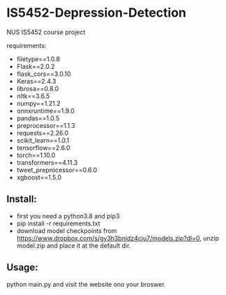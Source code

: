 # IS5452-Depression-Detection
NUS IS5452 course project

requirements:
*  filetype==1.0.8
*  Flask==2.0.2
*  flask_cors==3.0.10
*  Keras==2.4.3
*  librosa==0.8.0
*  nltk==3.6.5
*  numpy==1.21.2
*  onnxruntime==1.9.0
*  pandas==1.0.5
*  preprocessor==1.1.3
*  requests==2.26.0
*  scikit_learn==1.0.1
*  tensorflow==2.6.0
*  torch==1.10.0
*  transformers==4.11.3
*  tweet_preprocessor==0.6.0
*  xgboost==1.5.0


## Install:
* first you need a python3.8 and pip3
* pip install -r requirements.txt
* download model checkpoints from https://www.dropbox.com/s/gy3h3bnidz4cju7/models.zip?dl=0, unzip model.zip and place it at the default dir.


## Usage:
python main.py and visit the website ono your broswer.
